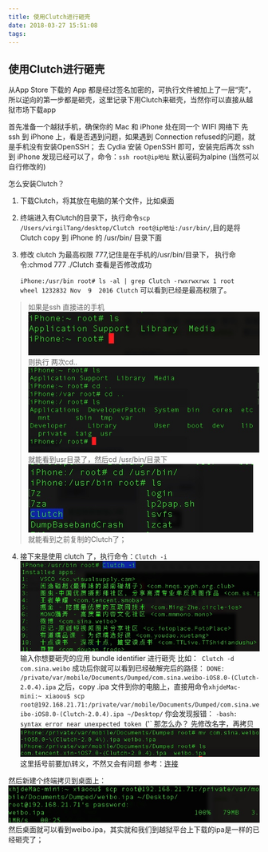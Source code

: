 ```yaml
---
title: 使用Clutch进行砸壳
date: 2018-03-27 15:51:08
tags:
---
```


## 使用Clutch进行砸壳
从App Store 下载的 App 都是经过签名加密的，可执行文件被加上了一层“壳”，所以逆向的第一步都是砸壳，这里记录下用Clutch来砸壳，当然你可以直接从越狱市场下载app

首先准备一个越狱手机，确保你的 Mac 和 iPhone 处在同一个 WIFI 网络下
先 ssh 到 iPhone 上，看是否遇到问题，如果遇到 Connection refused的问题，就是手机没有安装OpenSSH；
去 Cydia 安装 OpenSSH 即可，安装完后再次 ssh 到 iPhone 发现已经可以了，命令：`ssh root@ip地址` 默认密码为alpine  (当然可以自行修改的)

怎么安装Clutch？

1. 下载Clutch，将其放在电脑的某个文件，比如桌面
2. 终端进入有Clutch的目录下，执行命令`scp /Users/virgilTang/desktop/Clutch root@ip地址:/usr/bin/`,目的是将Clutch copy 到 iPhone 的 /usr/bin/ 目录下面
3. 修改 clutch 为最高权限 777,记住是在手机的/usr/bin/目录下，
   执行命令:chmod 777 ./Clutch
   查看是否修改成功
   
   `iPhone:/usr/bin root# ls -al | grep Clutch
-rwxrwxrwx 1 root   wheel 1232832 Nov  9  2016 Clutch`
可以看到已经是最高权限了。

> 如果是ssh 直接进的手机
   ![](/img/15221193099333.jpg)
则执行 两次cd..  
![](/img/15221194196979.jpg)
就能看到usr目录了，然后cd /usr/bin/目录下
![](/img/15221194911131.jpg)
> 就能看到之前复制的Clutch了；

4. 接下来是使用 clutch 了，执行命令：`Clutch -i`
   ![](/img/15221200911669.jpg)
输入你想要砸壳的应用 bundle identifier 进行砸壳
比如：` Clutch -d com.sina.weibo`
成功后你就可以看到已经破解完后的路径：
`DONE: /private/var/mobile/Documents/Dumped/com.sina.weibo-iOS8.0-(Clutch-2.0.4).ipa`
之后，copy .ipa 文件到你的电脑上，直接用命令`xhjdeMac-mini:~ xiaoou$ scp root@192.168.21.71:/private/var/mobile/Documents/Dumped/com.sina.weibo-iOS8.0-(Clutch-2.0.4).ipa ~/Desktop/`  你会发现报错：
`-bash: syntax error near unexpected token `('`
那怎么办？
先修改名字，再拷贝
![](/img/15221248109688.jpg)
这里括号前要加\转义，不然又会有问题  参考：[连接](https://my.oschina.net/iq19900204/blog/822449)

然后新建个终端拷贝到桌面上：
![](/img/15221250767903.jpg)
然后桌面就可以看到weibo.ipa，其实就和我们到越狱平台上下载的ipa是一样的已经砸壳了；


